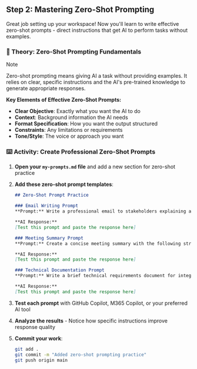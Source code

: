 ## Step 2: Mastering Zero-Shot Prompting

Great job setting up your workspace! Now you'll learn to write effective zero-shot prompts - direct instructions that get AI to perform tasks without examples.

### 📖 Theory: Zero-Shot Prompting Fundamentals

> [!NOTE]
> Zero-shot prompting means giving AI a task without providing examples. It relies on clear, specific instructions and the AI's pre-trained knowledge to generate appropriate responses.

**Key Elements of Effective Zero-Shot Prompts:**

- **Clear Objective**: Exactly what you want the AI to do
- **Context**: Background information the AI needs
- **Format Specification**: How you want the output structured
- **Constraints**: Any limitations or requirements
- **Tone/Style**: The voice or approach you want

### ⌨️ Activity: Create Professional Zero-Shot Prompts

1. **Open your `my-prompts.md` file** and add a new section for zero-shot practice

2. **Add these zero-shot prompt templates**:
   
   ```markdown
   ## Zero-Shot Prompt Practice
   
   ### Email Writing Prompt
   **Prompt:** Write a professional email to stakeholders explaining a 2-week delay in the WhatsApp integration project. Include an apology, brief explanation of technical challenges, revised timeline, and next steps. Keep the tone professional but reassuring.
   
   **AI Response:**
   [Test this prompt and paste the response here]
   
   ### Meeting Summary Prompt  
   **Prompt:** Create a concise meeting summary with the following structure: Key Decisions, Action Items (with owners and deadlines), and Next Meeting Date. Write it for a project status meeting about implementing WhatsApp customer service capabilities.
   
   **AI Response:**
   [Test this prompt and paste the response here]
   
   ### Technical Documentation Prompt
   **Prompt:** Write a brief technical requirements document for integrating WhatsApp Business API into an existing customer service system. Include sections for: Overview, Technical Requirements, Integration Points, and Success Criteria. Use bullet points and keep it under 300 words.
   
   **AI Response:**
   [Test this prompt and paste the response here]
   ```

3. **Test each prompt** with GitHub Copilot, M365 Copilot, or your preferred AI tool

4. **Analyze the results** - Notice how specific instructions improve response quality

5. **Commit your work**:
   ```bash
   git add .
   git commit -m "Added zero-shot prompting practice"
   git push origin main
   ```
